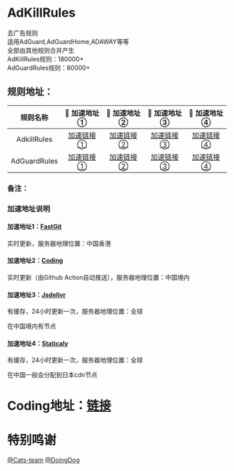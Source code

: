 # AdKillRules
去广告规则<br/>
适用AdGuard,AdGuardHome,ADAWAY等等<br/>
全部由其他规则合并产生<br/>
AdKillRules规则：180000+<br/>
AdGuardRules规则：80000+<br/>

## 规则地址：<br/>
|   规则名称   | 🚀 加速地址 ① | 🚀 加速地址  ② | 🚀 加速地址 ③ | 🚀 加速地址 ④ |
|  :----:  | :----:  | :----:  |  :----:  |  :----:  |
| AdkillRules | [加速链接①](https://raw.fastgit.org/Cats-Team/AdRules/main/AdKillRules.txt) |[加速链接②](https://cats-team.coding.net/p/adguard/d/AdRules/git/raw/main/AdKillRules.txt) |[加速链接③](https://cdn.jsdelivr.net/gh/Cats-Team/AdRules@latest/AdKillRules.txt) |[加速链接④](https://cdn.staticaly.com/gh/Cats-Team/AdRules@latest/AdKillRules.txt)|
| AdGuardRules | [加速链接①](https://raw.fastgit.org/Cats-Team/AdRules/main/adguard.txt) | [加速链接②](https://cats-team.coding.net/p/adguard/d/AdRules/git/raw/main/adguard.txt)|[加速链接③](https://cdn.jsdelivr.net/gh/Cats-Team/AdRules@latest/adguard.txt) |[加速链接④](https://cdn.staticaly.com/gh/Cats-Team/AdRules@latest/adguard.txt) |
### 备注：<br/>

### 加速地址说明 <br/>

#### 加速地址1：[FastGit](https://fastgit.org)

实时更新，服务器地理位置：中国香港

#### 加速地址2：[Coding](https://coding.net)

实时更新（由Github Action自动推送），服务器地理位置：中国境内

#### 加速地址3：[Jsdelivr](https://jsdelivr.net)

有缓存，24小时更新一次，服务器地理位置：全球

在中国境内有节点

#### 加速地址4：[Staticaly](https://staticaly.io)

有缓存，24小时更新一次，服务器地理位置：全球

在中国一般会分配到日本cdn节点


# Coding地址：[链接](https://cats-team.coding.net/public/adguard/AdRules/git/files)
# 特别鸣谢
[@Cats-team](https://github.com/Cats-Team)
[@DoingDog](https://github.com/DoingDog)
